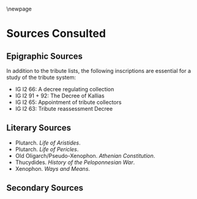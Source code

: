 


\newpage

# Sources Consulted #


## Epigraphic Sources ##

In addition to the tribute lists, the following inscriptions are essential for a study of the tribute system:

- IG I2 66:  A decree regulating collection
- IG I2 91 + 92:  The Decree of Kallias
- IG I2 65: Appointment of tribute collectors
- IG I2 63: Tribute reassessment Decree

## Literary Sources ##

- Plutarch. *Life of Aristides*.
- Plutarch. *Life of Pericles*. 
- Old Oligarch/Pseudo-Xenophon.  *Athenian Constitution*.
- Thucydides. *History of the Peloponnesian War*.
- Xenophon. *Ways and Means*. 

## Secondary Sources ##







